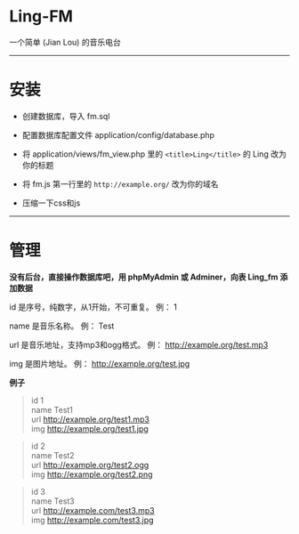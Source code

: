 # Ling-FM

一个简单 (Jian Lou) 的音乐电台

------

# 安装

- 创建数据库，导入 fm.sql

- 配置数据库配置文件 application/config/database.php

- 将 application/views/fm_view.php 里的 ` <title>Ling</title> ` 的 Ling 改为你的标题

- 将 fm.js 第一行里的 ` http://example.org/ ` 改为你的域名

- 压缩一下css和js

------

# 管理

**没有后台，直接操作数据库吧，用 phpMyAdmin 或 Adminer，向表 Ling_fm 添加数据**

id	是序号，纯数字，从1开始，不可重复。  例： 1

name 是音乐名称。  例： Test

url	是音乐地址，支持mp3和ogg格式。  例： http://example.org/test.mp3

img 是图片地址。  例： http://example.org/test.jpg


**例子**

>id 1  
>name Test1  
>url http://example.org/test1.mp3  
>img http://example.org/test1.jpg  

>id 2  
>name Test2  
>url http://example.org/test2.ogg  
>img http://example.org/test2.png  

>id 3  
>name Test3  
>url http://example.com/test3.mp3  
>img http://example.com/test3.jpg  
